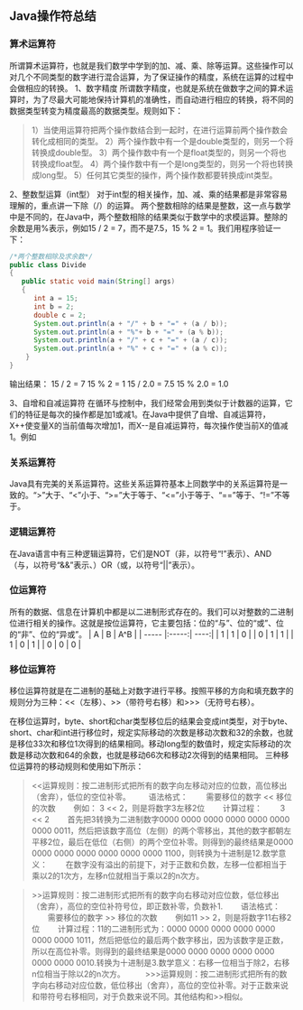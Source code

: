 ## Java操作符总结

### 算术运算符
所谓算术运算符，也就是我们数学中学到的加、减、乘、除等运算。这些操作可以对几个不同类型的数字进行混合运算，为了保证操作的精度，系统在运算的过程中会做相应的转换。
1、数字精度
所谓数字精度，也就是系统在做数字之间的算术运算时，为了尽最大可能地保持计算机的准确性，而自动进行相应的转换，将不同的数据类型转变为精度最高的数据类型。规则如下：
> 1）当使用运算符把两个操作数结合到一起时，在进行运算前两个操作数会转化成相同的类型。
2）两个操作数中有一个是double类型的，则另一个将转换成double型。
3）两个操作数中有一个是float类型的，则另一个将也转换成float型。
4）两个操作数中有一个是long类型的，则另一个将也转换成long型。
5）任何其它类型的操作，两个操作数都要转换成int类型。

2、整数型运算（int型）
对于int型的相关操作，加、减、乘的结果都是非常容易理解的，重点讲一下除（/）的运算。
两个整数相除的结果是整数，这一点与数学中是不同的，在Java中，两个整数相除的结果类似于数学中的求模运算。整除的余数是用%表示，例如15 / 2 = 7，而不是7.5，15 % 2 = 1。我们用程序验证一下：
``` java
/*两个整数相除及求余数*/  
public class Divide  
{  
   public static void main(String[] args)  
   {  
      int a = 15;  
      int b = 2;  
      double c = 2;  
      System.out.println(a + "/" + b + "=" + (a / b));  
      System.out.println(a + "%"+ b + "=" + (a % b));  
      System.out.println(a + "/" + c + "=" + (a / c));  
      System.out.println(a + "%" + c + "=" + (a % c));  
    }  
}  
```
输出结果：
 15 / 2 = 7
 15 % 2 = 1
 15 / 2.0  =  7.5
 15 % 2.0 = 1.0
 
 3、自增和自减运算符
在循环与控制中，我们经常会用到类似于计数器的运算，它们的特征是每次的操作都是加1或减1。在Java中提供了自增、自减运算符，X++使变量X的当前值每次增加1，而X--是自减运算符，每次操作使当前X的值减1。例如
 
### 关系运算符
Java具有完美的关系运算符。这些关系运算符基本上同数学中的关系运算符是一致的。“>”大于、“<”小于、“>=”大于等于、“<=”小于等于、“==”等于、“!=”不等于。

### 逻辑运算符
在Java语言中有三种逻辑运算符，它们是NOT（非，以符号“!”表示）、AND（与，以符号“&&”表示、）OR（或，以符号“||”表示）。

### 位运算符
所有的数据、信息在计算机中都是以二进制形式存在的。我们可以对整数的二进制位进行相关的操作。这就是按位运算符，它主要包括：位的“与”、位的“或”、位的“非”、位的“异或”。
| A     | B     | A^B  |
| ----- |:-----:| ----:|
| 1     | 1     | 0    |
| 0     | 1     | 1    |
| 1     | 0     | 1    |
| 0     | 0     | 0    |

### 移位运算符
移位运算符就是在二进制的基础上对数字进行平移。按照平移的方向和填充数字的规则分为三种：<<（左移）、>>（带符号右移）和>>>（无符号右移）。

在移位运算时，byte、short和char类型移位后的结果会变成int类型，对于byte、short、char和int进行移位时，规定实际移动的次数是移动次数和32的余数，也就是移位33次和移位1次得到的结果相同。移动long型的数值时，规定实际移动的次数是移动次数和64的余数，也就是移动66次和移动2次得到的结果相同。
三种移位运算符的移动规则和使用如下所示：
> <<运算规则：按二进制形式把所有的数字向左移动对应的位数，高位移出（舍弃），低位的空位补零。
　　语法格式：
　　需要移位的数字 << 移位的次数
　　例如： 3 << 2，则是将数字3左移2位
　　计算过程：
　　3 << 2
　　首先把3转换为二进制数字0000 0000 0000 0000 0000 0000 0000 0011，然后把该数字高位（左侧）的两个零移出，其他的数字都朝左平移2位，最后在低位（右侧）的两个空位补零。则得到的最终结果是0000 0000 0000 0000 0000 0000 0000 1100，则转换为十进制是12.数学意义：
　　在数字没有溢出的前提下，对于正数和负数，左移一位都相当于乘以2的1次方，左移n位就相当于乘以2的n次方。


> \>>运算规则：按二进制形式把所有的数字向右移动对应位数，低位移出（舍弃），高位的空位补符号位，即正数补零，负数补1.
　　语法格式：
　　需要移位的数字 >> 移位的次数
　　例如11 >> 2，则是将数字11右移2位
　　计算过程：11的二进制形式为：0000 0000 0000 0000 0000 0000 0000 1011，然后把低位的最后两个数字移出，因为该数字是正数，所以在高位补零。则得到的最终结果是0000 0000 0000 0000 0000 0000 0000 0010.转换为十进制是3.数学意义：右移一位相当于除2，右移n位相当于除以2的n次方。
　　
> \>>>运算规则：按二进制形式把所有的数字向右移动对应位数，低位移出（舍弃），高位的空位补零。对于正数来说和带符号右移相同，对于负数来说不同。其他结构和>>相似。
